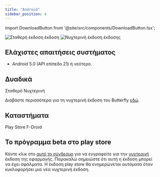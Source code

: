 ```yaml
---
title: "Android"
sidebar_position: 4
---
```


import DownloadButton from '@site/src/components/DownloadButton.tsx';

![Σταθερή έκδοση έκδοση](https://img.shields.io/badge/dynamic/yaml?color=c4840d&label=Stable&query=%24.version&url=https%3A%2F%2Fraw.githubusercontent.com%2FLinwoodDev%2Fbutterfly%2Fstable%2Fapp%2Fpubspec.yaml&style=for-the-badge) ![Νυχτερινή έκδοση έκδοσης](https://img.shields.io/badge/dynamic/yaml?color=f7d28c&label=Nightly&query=%24.version&url=https%3A%2F%2Fraw.githubusercontent.com%2FLinwoodDev%2Fbutterfly%2Fnightly%2Fapp%2Fpubspec.yaml&style=for-the-badge)

## Ελάχιστες απαιτήσεις συστήματος

* Android 5.0 (API επίπεδο 21) ή νεότερο.

## Δυαδικά

<div className="row margin-bottom--lg padding--sm">
<DownloadButton className="button button--outline button--info button--lg margin--sm" href="https://github.com/LinwoodDev/butterfly/releases/download/stable/linwood-butterfly-android.apk">
  Σταθερό
</DownloadButton>
<DownloadButton className="button button--outline button--danger button--lg margin--sm" href="https://github.com/LinwoodDev/butterfly/releases/download/nightly/linwood-butterfly-android.apk">
  Νυχτερινή
</DownloadButton>
</div>

Διαβάστε περισσότερα για τη νυχτερινή έκδοση του Butterfly [εδώ](/nightly).

## Καταστήματα

<div className="row margin-bottom--lg padding--sm">
<Link className="button button--outline button--primary button--lg margin--sm" href="https://play.google.com/store/apps/details?id=dev.linwood.butterfly">
  Play Store
</Link>
<Link className="button button--outline button--primary button--lg margin--sm" href="https://f-droid.org/de/packages/dev.linwood.butterfly">
  F-Droid
</Link>
</div>

## Το πρόγραμμα beta στο play store

Κάντε κλικ στο [αυτό το σύνδεσμο](https://play.google.com/apps/testing/dev.linwood.butterfly) για να εγγραφείτε για την [νυχτερινή](/nightly) έκδοση της εφαρμογής. Παρακαλώ σημειώστε ότι αυτή η έκδοση μπορεί να έχει σφάλματα. Η έκδοση play store θα ενημερώνεται αυτόματα όταν κυκλοφορήσει μια νέα νυχτερινή έκδοση.
